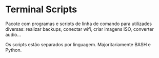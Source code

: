 # Terminal Scripts

Pacote com programas e scripts de linha de comando para utilizades diversas: realizar backups, conectar wifi, criar imagens ISO, converter audio...

Os scripts estão separados por linguagem. Majoritariamente BASH e Python.
